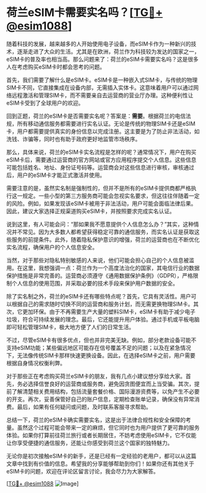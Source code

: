 # 荷兰eSIM卡需要实名吗？[[TG💪+ @esim1088](https://t.me/s/esim1088)]

随着科技的发展，越来越多的人开始使用电子设备，而eSIM卡作为一种新兴的技术，逐渐走进了大众的生活。尤其是在欧洲，荷兰作为科技较为发达的国家之一，eSIM卡的普及率也相当高。那么问题来了：荷兰的eSIM卡需要实名吗？这是很多人在考虑购买eSIM卡时都会思考的问题。

首先，我们需要了解什么是eSIM卡。eSIM卡是一种嵌入式SIM卡，与传统的物理SIM卡不同，它直接集成在设备内部，无需插入实体卡。这意味着用户可以通过网络远程激活和管理SIM卡，而不需要亲自去运营商的营业厅办理。这种便利性让eSIM卡受到了全球用户的欢迎。

回到正题，荷兰的eSIM卡是否需要实名呢？答案是：**需要**。根据荷兰的电信法规，所有移动通信服务都需要进行实名认证。无论是传统的物理SIM卡还是eSIM卡，用户都需要提供真实的身份信息以完成注册。这主要是为了防止非法活动，如洗钱、诈骗等，同时也有助于政府更好地监管市场秩序。

那么，具体来说，荷兰的eSIM卡实名流程是怎样的呢？通常情况下，用户在购买eSIM卡后，需要通过运营商的官方网站或官方应用程序提交个人信息。这些信息可能包括姓名、地址、身份证号码等。运营商会对这些信息进行审核，审核通过后，用户的eSIM卡才能正式激活并使用。

需要注意的是，虽然实名制是强制性的，但并不是所有的eSIM卡提供商都严格执行这一规定。一些小型的第三方服务商可能会忽视实名要求，但这往往伴随着一定的风险。例如，如果发现该eSIM卡被用于非法活动，用户可能会面临法律后果。因此，建议大家选择正规渠道购买eSIM卡，并按照要求完成实名认证。

说到这里，有人可能会问：“那如果我不愿意提供个人信息怎么办？”其实，这种情况并不常见。因为大多数人都希望获得稳定可靠的通信服务，而实名认证是获取这些服务的前提条件。此外，随着隐私保护意识的增强，荷兰的运营商也在不断优化实名流程，确保用户的个人信息安全。

当然，对于那些对隐私特别敏感的人来说，他们可能会担心自己的个人信息被滥用。在这里，我想强调一点：荷兰作为一个高度法治化的国家，其电信行业的数据保护措施是非常完善的。运营商必须遵守《通用数据保护条例》（GDPR），严格限制个人信息的使用范围，并采取必要的技术手段来保护用户数据的安全。

除了实名制之外，荷兰的eSIM卡还有哪些特点呢？首先，它具有灵活性。用户可以根据自己的需求随时切换不同的运营商和服务计划，而无需更换物理SIM卡。其次，它更加环保。由于不再需要生产大量的塑料SIM卡，eSIM卡有助于减少电子垃圾，符合可持续发展的理念。最后，它还能提升用户体验。通过手机或平板电脑即可轻松管理SIM卡，极大地方便了人们的日常生活。

不过，尽管eSIM卡有很多优点，但也并非完美无缺。例如，部分老款设备可能不支持eSIM功能；某些偏远地区可能存在信号覆盖不足的问题；以及在紧急情况下，无法像传统SIM卡那样快速更换设备。因此，在选择eSIM卡之前，用户需要根据自身情况权衡利弊。

对于那些正在考虑购买荷兰eSIM卡的朋友，我有几点小建议想分享给大家。首先，务必选择信誉良好的运营商或服务商，避免因贪图便宜而上当受骗。其次，提前了解清楚相关费用结构，包括流量套餐价格、国际漫游资费等，以免产生不必要的开支。再次，妥善保管好自己的账户信息，定期检查账单记录，确保没有异常消费。最后，如果有任何疑问或问题，及时联系客服寻求帮助。

总结一下，荷兰的eSIM卡确实需要实名，这是出于法律合规性和安全保障的考量。虽然这个过程可能会带来一定的麻烦，但它同时也为用户提供了更可靠的服务体验。如果你打算前往荷兰旅行或者长期居住，不妨考虑使用eSIM卡，它不仅能让你享受便捷的通信服务，还能让你感受到荷兰这个国家的独特魅力。

无论你是初次接触eSIM卡的新手，还是已经有一定经验的老用户，都可以从这篇文章中找到有价值的信息。希望我的分享能够帮助到你们！如果你还有其他关于eSIM卡的问题，欢迎在评论区留言讨论，我会尽力为大家解答。

[[TG💪+ @esim1088](https://t.me/s/esim1088) ![Image](https://i.postimg.cc/4NQfJmqS/Snipaste-2025-05-13-00-14-12.png)]